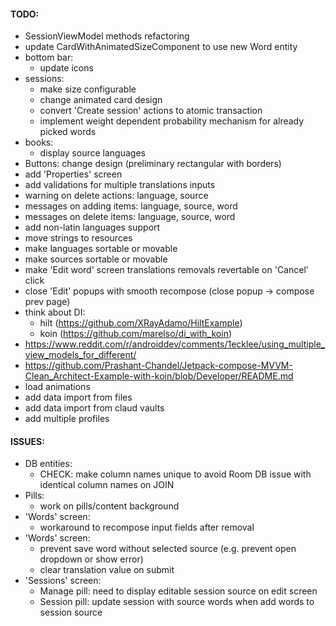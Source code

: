 #### TODO:

* SessionViewModel methods refactoring
* update CardWithAnimatedSizeComponent to use new Word entity
* bottom bar:
  * update icons
* sessions:
  * make size configurable
  * change animated card design
  * convert 'Create session' actions to atomic transaction
  * implement weight dependent probability mechanism for already picked words
* books:
  * display source languages
* Buttons: change design (preliminary rectangular with borders)
* add 'Properties' screen
* add validations for multiple translations inputs
* warning on delete actions: language, source
* messages on adding items: language, source, word
* messages on delete items: language, source, word
* add non-latin languages support
* move strings to resources
* make languages sortable or movable
* make sources sortable or movable
* make 'Edit word' screen translations removals revertable on 'Cancel' click
* close 'Edit' popups with smooth recompose (close popup -> compose prev page)
* think about DI:
  * hilt (https://github.com/XRayAdamo/HiltExample)
  * koin (https://github.com/marelso/di_with_koin)
* https://www.reddit.com/r/androiddev/comments/1ecklee/using_multiple_view_models_for_different/
* https://github.com/Prashant-Chandel/Jetpack-compose-MVVM-Clean_Architect-Example-with-koin/blob/Developer/README.md
* load animations
* add data import from files
* add data import from claud vaults
* add multiple profiles

#### ISSUES:
* DB entities:
  * CHECK: make column names unique to avoid Room DB issue with identical column names on JOIN
* Pills:
  * work on pills/content background
* 'Words' screen:
  * workaround to recompose input fields after removal
* 'Words' screen:
  * prevent save word without selected source (e.g. prevent open dropdown or show error)
  * clear translation value on submit
* 'Sessions' screen:
  * Manage pill: need to display editable session source on edit screen
  * Session pill: update session with source words when add words to session source
